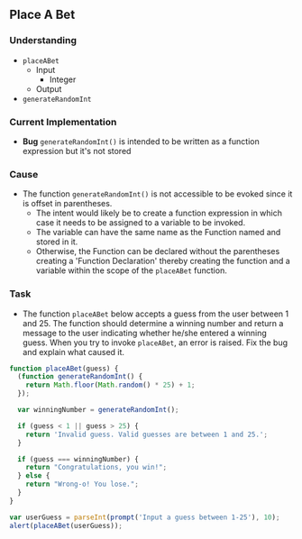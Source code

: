 ## Place A Bet

### Understanding
- `placeABet`
  + Input
    * Integer
  + Output
- `generateRandomInt`

### Current Implementation
- __Bug__ `generateRandomInt()` is intended to be written as a function expression but it's not stored

### Cause
- The function `generateRandomInt()` is not accessible to be evoked since it is offset in parentheses.
  + The intent would likely be to create a function expression in which case it needs to be assigned to a variable to be invoked.
  + The variable can have the same name as the Function named and stored in it.
  + Otherwise, the Function can be declared without the parentheses creating a 'Function Declaration' thereby creating the function and a variable within the scope of the `placeABet` function.

### Task
- The function `placeABet` below accepts a guess from the user between 1 and 25. The function should determine a winning number and return a message to the user indicating whether he/she entered a winning guess. When you try to invoke `placeABet`, an error is raised. Fix the bug and explain what caused it.
```js
function placeABet(guess) {
  (function generateRandomInt() {
    return Math.floor(Math.random() * 25) + 1;
  });

  var winningNumber = generateRandomInt();

  if (guess < 1 || guess > 25) {
    return 'Invalid guess. Valid guesses are between 1 and 25.';
  }

  if (guess === winningNumber) {
    return "Congratulations, you win!";
  } else {
    return "Wrong-o! You lose.";
  }
}

var userGuess = parseInt(prompt('Input a guess between 1-25'), 10);
alert(placeABet(userGuess));
```